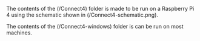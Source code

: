 The contents of the (/Connect4) folder is made to be run on a Raspberry Pi 4 using the schematic shown in (/Connect4-schematic.png).

The contents of the (/Connect4-windows) folder is can be run on most machines.
